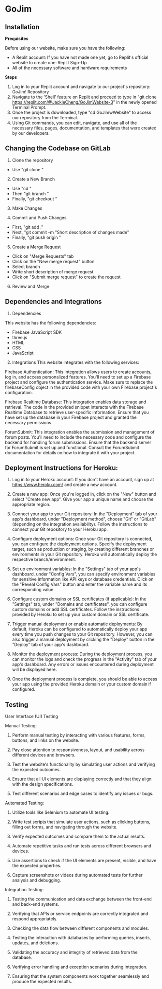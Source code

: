 # GoJim

## Installation
**Prequisites**

Before using our website, make sure you have the following:
- A Replit account: If you have not made one yet, go to Replit's official website to create one: Replit Sign-Up
- All of the necessary software and hardware requirements

**Steps**
1. Log in to your Replit account and navigate to our project's repository: GoJim! Repository
2. Navigate to the 'Shell' feature on Replit and proceed to type in "git clone https://replit.com/@JackieCheng/GoJimWebsite-3" in the newly opened Terminal Prompt.
3. Once the project is downloaded, type "cd GoJimwWebsite" to access our repository from the Terminal.
4. Using Git commands, you can edit, navigate, and use all of the necessary files, pages, documentation, and templates that were created by our developers.

## Changing the Codebase on GitLab
1. Clone the repository
- Use "git clone <repository>"

2. Create a New Branch
- Use "cd <repository>"
- Then "git branch <branchName>"
- Finally, "git checkout <branchName>"

3. Make Changes

4. Commit and Push Changes
- First, "git add ."
- Next, "git commit -m "Short description of changes made"
- Finally, "git push origin <branchName>"

5. Create a Merge Request
- Click on "Merge Requests" tab
- Click on the "New merge request" button
- Select branch
- Write short description of merge request
- Click on "Submit merge request" to create the request

6. Review and Merge

## Dependencies and Integrations
1. Dependencies

This website has the following dependencies:

- Firebase JavaScript SDK 
- three.js 
- HTML 
- CSS 
- JavaScript 

2. Integrations
This website integrates with the following services:

Firebase Authentication: This integration allows users to create accounts, log in, and access personalized features. You'll need to set up a Firebase project and configure the authentication service. Make sure to replace the firebaseConfig object in the provided code with your own Firebase project's configuration.

Firebase Realtime Database: This integration enables data storage and retrieval. The code in the provided snippet interacts with the Firebase Realtime Database to retrieve user-specific information. Ensure that you have set up the database in your Firebase project and granted the necessary permissions.

ForumSubmit: This integration enables the submission and management of forum posts. You'll need to include the necessary code and configure the backend for handling forum submissions. Ensure that the backend server for ForumSubmit is set up and functional. Consult the ForumSubmit documentation for details on how to integrate it with your project.

## Deployment Instructions for Heroku:

1. Log in to your Heroku account: If you don't have an account, sign up at https://www.heroku.com/ and create a new account.

2. Create a new app: Once you're logged in, click on the "New" button and select "Create new app". Give your app a unique name and choose the appropriate region.

3. Connect your app to your Git repository: In the "Deployment" tab of your app's dashboard, under "Deployment method", choose "Git" or "GitLab" (depending on the integration availability). Follow the instructions to connect your Git repository to your Heroku app.

4. Configure deployment options: Once your Git repository is connected, you can configure the deployment options. Specify the deployment target, such as production or staging, by creating different branches or environments in your Git repository. Heroku will automatically deploy the respective branch/environment.

5. Set up environment variables: In the "Settings" tab of your app's dashboard, under "Config Vars", you can specify environment variables for sensitive information like API keys or database credentials. Click on the "Reveal Config Vars" button and enter the variable name and its corresponding value.

6. Configure custom domains or SSL certificates (if applicable): In the "Settings" tab, under "Domains and certificates", you can configure custom domains or add SSL certificates. Follow the instructions provided by Heroku to set up your custom domain or SSL certificate.

7. Trigger manual deployment or enable automatic deployments: By default, Heroku can be configured to automatically deploy your app every time you push changes to your Git repository. However, you can also trigger a manual deployment by clicking the "Deploy" button in the "Deploy" tab of your app's dashboard.

8. Monitor the deployment process: During the deployment process, you can monitor the logs and check the progress in the "Activity" tab of your app's dashboard. Any errors or issues encountered during deployment will be displayed here.

9. Once the deployment process is complete, you should be able to access your app using the provided Heroku domain or your custom domain if configured.

## Testing
User Interface (UI) Testing

Manual Testing:

1. Perform manual testing by interacting with various features, forms, buttons, and links on the website.

2. Pay close attention to responsiveness, layout, and usability across different devices and browsers.

3. Test the website's functionality by simulating user actions and verifying the expected outcomes.

4. Ensure that all UI elements are displaying correctly and that they align with the design specifications.

5. Test different scenarios and edge cases to identify any issues or bugs.

Automated Testing:

1. Utilize tools like Selenium to automate UI testing.

2. Write test scripts that simulate user actions, such as clicking buttons, filling out forms, and navigating through the website.

3. Verify expected outcomes and compare them to the actual results.

4. Automate repetitive tasks and run tests across different browsers and devices.

5. Use assertions to check if the UI elements are present, visible, and have the expected properties.

6. Capture screenshots or videos during automated tests for further analysis and debugging.

Integration Testing:

1. Testing the communication and data exchange between the front-end and back-end systems.

2. Verifying that APIs or service endpoints are correctly integrated and respond appropriately.

3. Checking the data flow between different components and modules.

4. Testing the interaction with databases by performing queries, inserts, updates, and deletions.

5. Validating the accuracy and integrity of retrieved data from the database.

6. Verifying error handling and exception scenarios during integration.

7. Ensuring that the system components work together seamlessly and produce the expected results.
